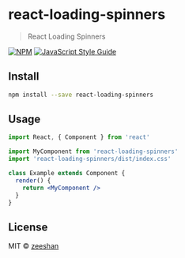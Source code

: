 # react-loading-spinners

> React Loading Spinners

[![NPM](https://img.shields.io/npm/v/react-loading-spinners.svg)](https://www.npmjs.com/package/react-loading-spinners) [![JavaScript Style Guide](https://img.shields.io/badge/code_style-standard-brightgreen.svg)](https://standardjs.com)

## Install

```bash
npm install --save react-loading-spinners
```

## Usage

```jsx
import React, { Component } from 'react'

import MyComponent from 'react-loading-spinners'
import 'react-loading-spinners/dist/index.css'

class Example extends Component {
  render() {
    return <MyComponent />
  }
}
```

## License

MIT © [zeeshan](https://github.com/zeeshan)
